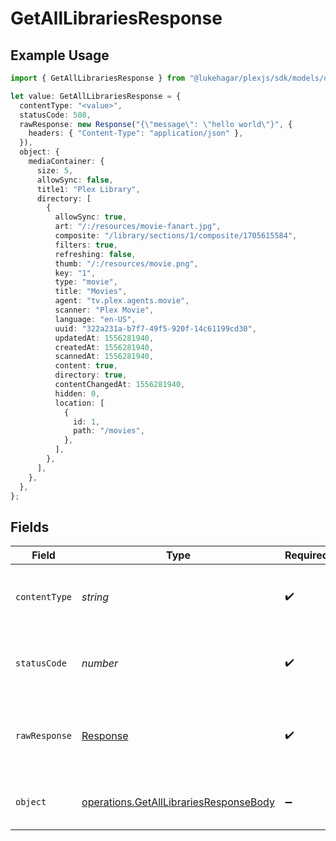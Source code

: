 # GetAllLibrariesResponse

## Example Usage

```typescript
import { GetAllLibrariesResponse } from "@lukehagar/plexjs/sdk/models/operations";

let value: GetAllLibrariesResponse = {
  contentType: "<value>",
  statusCode: 508,
  rawResponse: new Response("{\"message\": \"hello world\"}", {
    headers: { "Content-Type": "application/json" },
  }),
  object: {
    mediaContainer: {
      size: 5,
      allowSync: false,
      title1: "Plex Library",
      directory: [
        {
          allowSync: true,
          art: "/:/resources/movie-fanart.jpg",
          composite: "/library/sections/1/composite/1705615584",
          filters: true,
          refreshing: false,
          thumb: "/:/resources/movie.png",
          key: "1",
          type: "movie",
          title: "Movies",
          agent: "tv.plex.agents.movie",
          scanner: "Plex Movie",
          language: "en-US",
          uuid: "322a231a-b7f7-49f5-920f-14c61199cd30",
          updatedAt: 1556281940,
          createdAt: 1556281940,
          scannedAt: 1556281940,
          content: true,
          directory: true,
          contentChangedAt: 1556281940,
          hidden: 0,
          location: [
            {
              id: 1,
              path: "/movies",
            },
          ],
        },
      ],
    },
  },
};
```

## Fields

| Field                                                                                                   | Type                                                                                                    | Required                                                                                                | Description                                                                                             |
| ------------------------------------------------------------------------------------------------------- | ------------------------------------------------------------------------------------------------------- | ------------------------------------------------------------------------------------------------------- | ------------------------------------------------------------------------------------------------------- |
| `contentType`                                                                                           | *string*                                                                                                | :heavy_check_mark:                                                                                      | HTTP response content type for this operation                                                           |
| `statusCode`                                                                                            | *number*                                                                                                | :heavy_check_mark:                                                                                      | HTTP response status code for this operation                                                            |
| `rawResponse`                                                                                           | [Response](https://developer.mozilla.org/en-US/docs/Web/API/Response)                                   | :heavy_check_mark:                                                                                      | Raw HTTP response; suitable for custom response parsing                                                 |
| `object`                                                                                                | [operations.GetAllLibrariesResponseBody](../../../sdk/models/operations/getalllibrariesresponsebody.md) | :heavy_minus_sign:                                                                                      | The libraries available on the Server                                                                   |